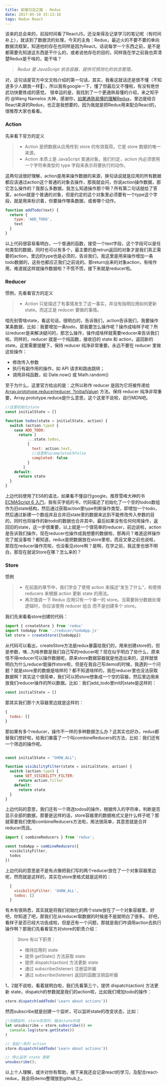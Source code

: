 ```yaml
---
title: 前端沉淀之路 - Redux
date: 2017-05-10 15:13:18
tags: Redux React
---
```

该来的总会来的，前段时间看了ReactJS，还没来得及记录学习的笔记呢（有时间补上），就该到了数据流的处理，今天的主角：Redux，最近火的不要不要的单向数据流框架，知道他的存在也同样是因为React。话说每学一个东西之前，是不是都需要先知道这东西是干什么的，或者说他存在的目的，同样我在学之前我也弄清楚Redux是干啥的，能干啥？
>_Redux 是 JavaScript 状态容器，提供可预测化的状态管理。_

对，这句话是官方中文文档介绍的第一句话，其实，我看这就话还是很不懂（不知道多少人跟我一样🐷），所以我有google一下，懂了但最后又不懂啦，有没有绝世武功快要炼成的感觉。
很幸运的是，我找到了一个更通熟易懂的介绍，来之知乎的 @Wang Namelos 大神，感谢你，[如果通熟易懂的理解Redux](https://www.zhihu.com/question/41312576?sort=created)，里边是结合React来讲的Redux，也正是我想要的，因为我就是把Redux用来配合React的，很推荐大家也看看。

<!-- 开始之前，我们需要一个实例项目，所以我图简单，就使用了React的[create-react-app](https://github.com/facebookincubator/create-react-app)新建一个React项目，然后调整一下我们需要的结构，项目我会放到GitHub上的，下载可以直接执行。

有了项目，那我们接下来就来慢慢拆分理解它们。 -->
<!-- more -->

### Action
先来看下官方的定义
> + Action 是把数据从应用传到 store 的有效载荷。它是 store 数据的唯一来源。
> + Action 本质上是 JavaScript 普通对象。我们约定，action 内必须使用一个字符串类型的 type 字段来表示将要执行的动作。

这两句话很好理解，action是用来操作数据的来源，换句话说就是应用的所有数据都应该通过action这个普通的对象去操作，那我就会问，你说action操作数据，那它怎么操作的？我那么多数据，我怎么知道操作那个啊？所有第二句话就给了答案，action就是个普通的对象，但是约定的这个对象里必须要有一个type这个字段，就是用来标识着，你要操作哪条数据，或者哪个动作。

``` js
function addTodo(text) {
  return {
    type: 'ADD_TODO',
    text
  }
}
```
以上代码很容易看明白，一个普通的函数，接受一个text字段，这个字段可以是任何类型的数据，同时也可以有多个，最主要的是retrun返回的对象才是我们真正需要的action，里边的type也是必须的，告诉我们，我这里是用来操作增加一条todo数据的，这些也都应正我们之前说的。那return出来的对象action，有啥作用，难道就这样就操作数据啦？不慌不慌，接下来就是reducer啦。

### Reducer
惯例，先看看官方的定义
> + Action 只是描述了有事情发生了这一事实，并没有指明应用如何更新 state。而这正是 reducer 要做的事情。

咱先别管啥state，看这句话，很明白的，告诉我们，action告诉我们，我要操作某条数据，比如：我要增加一条todo，那我要怎么操作呢？操作成啥样子呢？所以reducer是来解决疑问的，那怎么操作，操作成啥样就需要reducer来告诉我们啦。同样的，reducer 就是一个纯函数，接收旧的 state 和 action，返回新的 state。这里需要提醒下，保持 reducer 纯净非常重要。永远不要在 reducer 里做这些操作：
+ 修改传入参数
+ 执行有副作用的操作，如 API 请求和路由跳转；
+ 调用非纯函数，如 Date.now() 或 Math.random()

至于为什么，这里官方给出的是：之所以称作 reducer 是因为它将被传递给 [Array.prototype.reduce(reducer, ?initialValue)](https://developer.mozilla.org/en-US/docs/Web/JavaScript/Reference/Global_Objects/Array/Reduce?v=example) 方法。保持 reducer 纯净非常重要，Array.prototype.reduce是什么意思，这个这里不说啦，自行MDN吧。

``` js
//这里初始化state
const initialState = []

function todos(state = initialState, action) {
  switch (action.type) {
    case ADD_TODO:
      return [
          ...state.todos,
          {
            text: action.text,
            //这里默认completed为false
            completed: false
          }
        ]
    default:
      return state
  }
}
```

上边代码使用了ES6的语法，如果看不懂自行google，推荐雪峰大神的书[ECMAScript 6 入门](http://es6.ruanyifeng.com/)，我有买字纸的书，代码描述了初始化了一个空的todos数组作为旧state结构，然后通过获取action里type判断操作类型，即增加一个todo，然后通过新建一个数组并且合并旧state里的数据来达到不能修改传入参数的目的，同时也将操作的新todo的数据也合并其中，最后如果没有任何何用操作，返回旧的state，这一步很重要，以上就是一个很简单的reducer，前边说啦，action是告诉我们操作，现在reducer也操作成我想要的数据啦，那再问？难道这样操作完了就没事啦？都知道，redux是把数据放在store里啦，而且文章之前也说啦，那现在reducer操作完啦，也没看见store啊？是啊，在学之前，我这里也很不明白，那现在就说Store在哪？怎么来的？

### Store
惯例
> + 在前面的章节中，我们学会了使用 action 来描述“发生了什么”，和使用 reducers 来根据 action 更新 state 的用法。
> + 再次强调一下 Redux 应用只有一个单一的 store。当需要拆分数据处理逻辑时，你应该使用 reducer 组合 而不是创建多个 store。

我们先来看看store创建的代码：
``` js
import { createStore } from 'redux'
import todoApp from './reducer/todoApp.js'
let store = createStore({todoApp})
```
从代码可以看出，createStore方法是redux暴露给我们的，用来创建store的，但是参数，咦...为啥参数是我们自己写的reducer呢？现在似乎明白了些什么，原来怪不得reducer可以操作数据呢，原来store数据容器就是他造出来的，这样就很明白为什么reducer能操作store啦，但是在我自己写demo的时候，我遇到一个问题？就是store里的数据是啥样的？都不知道啥样的，我在reducer里也没法获取数据啊？其实这个很简单，我们可以把store想象成一个空的容器，然后里边用来放我们reducer操作的所以数据。比如：我们add_todo里init的state是这样的：
``` js
const initialState = []
```
那其实我们那个大容器里边就是这样的：
``` js
{
  todos: []
}
```
那如果有多个reducer，操作不一样的多种数据怎么办？这其实也好办，redux都替我们想好啦，给我们暴露了一个叫combineReducers的方法，比如：我们还有一个筛选的操作呢。
``` js

const initialState = "SHOW_ALL";

function visibilityFilter(state = initialState, action) {
  switch (action.type) {
    case SET_VISIBILITY_FILTER:
      return action.filter
    default:
      return state
  }
}
```
上边代码的意思，我们还有一个筛选todos的操作，根据传入的字符串，判断是否显示全部的数据，那要是这样的话，store容器里的数据格式又是什么样子呢？那就需要我们使用combineReducers方法啦，用法很简单，其意思就是合并reducer而且。
``` js
import { combineReducers } from 'redux';

const todoApp = combineReducers({
  visibilityFilter,
  todos
})

```
上边代码的意思是不是有点像把我们写的两个reducer放在了一个对象容器里边呢，然而就是这样的，其实在store里格式就是这样的：
``` js
  {
    visibilityFilter: 'SHOW_ALL',
    todos: []
  }
```
有木有很熟悉，其实就是将我们初始化的两个state放在了一个对象容器里，好吧，你知道了吧，那我们在从reducer取数据的时候是不是就明白了很多。
好吧，看样子是否已经大功告成啦，但是还有一个问题，那就是我们咋调用action去执行操作啊？那我们先看看官方对store的职责介绍：
> Store 有以下职责：
> + 维持应用的 state
> + 提供 getState() 方法获取 state
> + 提供 dispatch(action) 方法更新 state
> + 通过 subscribe(listener) 注册监听器
> + 通过 subscribe(listener) 返回的函数注销监听器

1，2就不说啦，看着就明白啦，我们先看第三个，提供 dispatch(action) 方法更新 state，dispatch的参数就是我们的action啦，比如我们增加todo的操作：
``` js
store.dispatch(addTodo('Learn about actions'))
```
然而subscribe就是创建一个监听，可以监听state的改变状态，比如：
``` js
//创建监听，store改变时，输出state的值
let unsubscribe = store.subscribe(() =>
  console.log(store.getState())
)

// 发起一系列 action
store.dispatch(addTodo('Learn about actions'))

// 停止监听 state 更新
unsubscribe();

```
以上个人理解，或许对你有帮助，接下来我还会记录react的学习，及配合react-redux，我会将demo整理放到github上。
